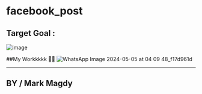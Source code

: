# facebook_post
## Target Goal :
![image](https://github.com/MarkMagdyShawky/facebook_post/assets/106816564/fb0716ce-4e79-4eb4-971a-4e88690fdc05)

##My Workkkkk 🥳🥳
![WhatsApp Image 2024-05-05 at 04 09 48_f17d961d](https://github.com/MarkMagdyShawky/facebook_post/assets/106816564/0c19a430-10a3-41a1-866e-72e94c1a405d)

--------------------------
## BY / Mark Magdy
